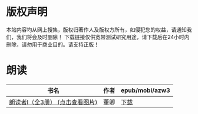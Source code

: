 # 版权声明

本站内容均从网上搜集，版权归著作人及版权方所有，如侵犯您的权益，请通知我们，我们将会及时删除！ 下载链接仅供宽带测试研究用途，请下载后在24小时内删除，请勿用于商业目的。请支持正版！

# 朗读

| 书名 | 作者 | epub/mobi/azw3 |
| --- | --- | --- |
| [朗读者Ⅰ（全3册） (点击查看图片)](https://www.dushupai.com/attachment/2024/06/02/db30e82d0d00bb66.jpg) | 董卿 | [下载](https://url89.ctfile.com/f/31084289-1357013494-19c678?p=8866) |
